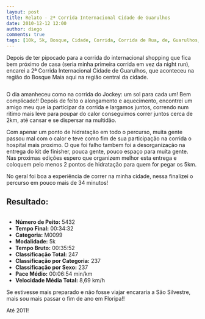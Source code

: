 ```yaml
---
layout: post
title: Relato - 2ª Corrida Internacional Cidade de Guarulhos
date: 2010-12-12 12:00
author: diego
comments: true
tags: [10k, 5k, Bosque, Cidade, Corrida, Corrida de Rua, de, Guarulhos, Internacional, Maia Guarulhos]
---
```

Depois de ter pipocado para a corrida do internacional shopping que fica bem próximo de casa (seria minha primeira corrida em vez da night run), encarei a 2ª Corrida Internacional Cidade de Guarulhos, que aconteceu na região do Bosque Maia aqui na região central da cidade.



<div class="moldura"><a class="lightbox" href="http://www.diegoronan.com.br/diegoronan/wp-content/uploads/2010/12/corridaguarulhos.jpg"><img src="http://www.diegoronan.com.br/diegoronan/wp-content/uploads/2010/12/corridaguarulhos.jpg" alt=""   class="imgTitulo" /></a></div>

O dia amanheceu como na corrida do Jockey: um sol para cada um! Bem complicado!! Depois de feito o alongamento e aquecimento, encontrei um amigo meu que ia participar da corrida e largamos juntos, correndo num ritimo mais leve para poupar do calor conseguimos correr juntos cerca de 2km, até cansar e se dispersar na multidão.

Com apenar um ponto de hidratação em todo o percurso, muita gente passou mal com o calor e teve como fim de sua participação na corrida o hospital mais proximo. O que foi falho tambem foi a desorganização na entrega do kit de finisher, pouca gente, pouco espaço para muita gente. Nas proximas edições espero que organizem melhor esta entrega e coloquem pelo menos 2 pontos de hidratação para quem for pegar os 5km.

No geral foi boa a experiência de correr na minha cidade, nessa finalizei o percurso em pouco mais de 34 minutos!

## Resultado:



<div class="moldura"><a class="lightbox cboxElement" href="http://www.diegoronan.com.br/diegoronan/wp-content/uploads/2010/12/DSC_0176_big.gif"><img src="http://www.diegoronan.com.br/diegoronan/wp-content/uploads/2010/12/DSC_0176.gif" alt="" /></a></div>

* **Número de Peito:** 5432
* **Tempo Final:** 00:34:32
* **Categoria:** M0099
* **Modalidade:** 5k
* **Tempo Bruto:** 00:35:52
* **Classificação Total:** 247
* **Classificação por Categoria:** 237
* **Classificação por Sexo:** 237
* **Pace Médio:** 00:06:54 min/km
* **Velocidade Média Total:** 8,69 km/h

Se estivesse mais preparado e não fosse viajar encararia a São Silvestre, mais sou mais passar o fim de ano em Floripa!!

Até 2011!
